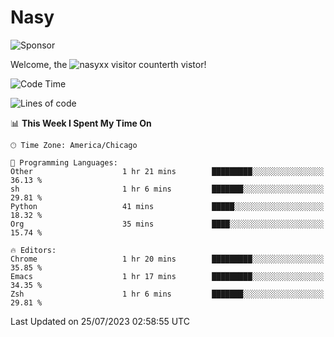 # Nasy

<!--
<p align="center">
<img height="200" src="https://github-readme-stats.vercel.app/api?username=nasyxx&count_private=true&show_icons=true&theme=dracula&include_all_commits=true"/>
<img height="200" src="https://github-readme-stats.vercel.app/api/top-langs/?username=nasyxx&theme=dracula&hide=html,jupyter+notebook&count_private=true&show_icons=true"/>
</p>

  
----------------
-->

![Sponsor](https://img.shields.io/static/v1.svg?label=Sponsor&message=%E2%9D%A4&logo=GitHub&style=flat&color=pink)
 
Welcome, the ![nasyxx visitor counter](https://count.getloli.com/get/@nasyxx?theme=rule34)th vistor!
 
<!--START_SECTION:waka-->
![Code Time](http://img.shields.io/badge/Code%20Time-3%2C604%20hrs%2037%20mins-blue)

![Lines of code](https://img.shields.io/badge/From%20Hello%20World%20I%27ve%20Written-6.3%20million%20lines%20of%20code-blue)

📊 **This Week I Spent My Time On** 

```text
🕑︎ Time Zone: America/Chicago

💬 Programming Languages: 
Other                    1 hr 21 mins        █████████░░░░░░░░░░░░░░░░   36.13 % 
sh                       1 hr 6 mins         ███████░░░░░░░░░░░░░░░░░░   29.81 % 
Python                   41 mins             █████░░░░░░░░░░░░░░░░░░░░   18.32 % 
Org                      35 mins             ████░░░░░░░░░░░░░░░░░░░░░   15.74 % 

🔥 Editors: 
Chrome                   1 hr 20 mins        █████████░░░░░░░░░░░░░░░░   35.85 % 
Emacs                    1 hr 17 mins        █████████░░░░░░░░░░░░░░░░   34.35 % 
Zsh                      1 hr 6 mins         ███████░░░░░░░░░░░░░░░░░░   29.81 % 
```


 Last Updated on 25/07/2023 02:58:55 UTC
<!--END_SECTION:waka-->

<!-- ![visitors](https://visitor-badge.laobi.icu/badge?page_id=nasyxx.nasyxx) -->

